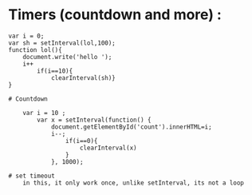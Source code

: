 
# Timers (countdown and more) : 
    var i = 0;
    var sh = setInterval(lol,100);
    function lol(){
        document.write('hello ');
        i++
            if(i==10){
                clearInterval(sh)}
    }  

    # Countdown 

        var i = 10 ;
            var x = setInterval(function() {
                document.getElementById('count').innerHTML=i;
                i--;
                    if(i==0){
                        clearInterval(x)
                    }
                }, 1000);
    
    # set timeout
        in this, it only work once, unlike setInterval, its not a loop
